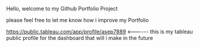 Hello, welcome to my Github Portfolio Project


please feel free to let me know how i improve my Portfolio 


https://public.tableau.com/app/profile/asep7889 <------ this is my tableau public profile for the dashboard that will i make in the future

